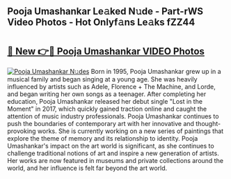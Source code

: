 ## Pooja Umashankar Le𝚊ked N𝚞de - Part-rWS Video Photos - Hot Onlyf𝚊ns Le𝚊ks fZZ44

# <h2><a href="http://ac10044.deff.icu/?id=Pooja+Umashankar">🔗 New 👉🔴 Pooja Umashankar VIDEO Photos</a></h2>

[![Pooja Umashankar N𝚞des](https://i.imgur.com/rIISA9y.gif)](http://ac10044.deff.icu/?id=Pooja+Umashankar)
Born in 1995, Pooja Umashankar grew up in a musical family and began singing at a young age. She was heavily influenced by artists such as Adele, Florence + The Machine, and Lorde, and began writing her own songs as a teenager. After completing her education, Pooja Umashankar released her debut single "Lost in the Moment" in 2017, which quickly gained traction online and caught the attention of music industry professionals. Pooja Umashankar continues to push the boundaries of contemporary art with her innovative and thought-provoking works. She is currently working on a new series of paintings that explore the theme of memory and its relationship to identity. Pooja Umashankar's impact on the art world is significant, as she continues to challenge traditional notions of art and inspire a new generation of artists. Her works are now featured in museums and private collections around the world, and her influence is felt far beyond the art world.
